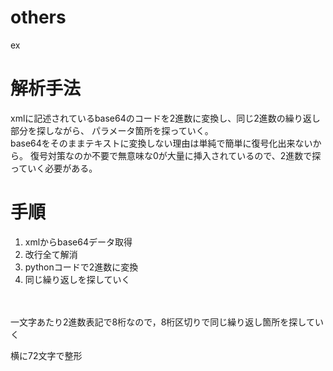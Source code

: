 # others
ex

# 解析手法  
xmlに記述されているbase64のコードを2進数に変換し、同じ2進数の繰り返し部分を探しながら、
パラメータ箇所を探っていく。  
base64をそのままテキストに変換しない理由は単純で簡単に復号化出来ないから。
復号対策なのか不要で無意味な0が大量に挿入されているので、2進数で探っていく必要がある。

# 手順
1. xmlからbase64データ取得
2. 改行全て解消
3. pythonコードで2進数に変換
4. 同じ繰り返しを探していく 

　　
  

一文字あたり2進数表記で8桁なので，8桁区切りで同じ繰り返し箇所を探していく

横に72文字で整形
